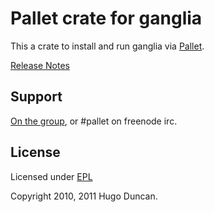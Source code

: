 # Pallet crate for ganglia

This a crate to install and run ganglia via [Pallet](http://pallet.github.com/pallet).

[Release Notes](https://github.com/pallet/ganglia-crate/blob/master/ReleaseNotes.md)

## Support

[On the group](http://groups.google.com/group/pallet-clj), or #pallet on freenode irc.

## License

Licensed under [EPL](http://www.eclipse.org/legal/epl-v10.html)

Copyright 2010, 2011 Hugo Duncan.
